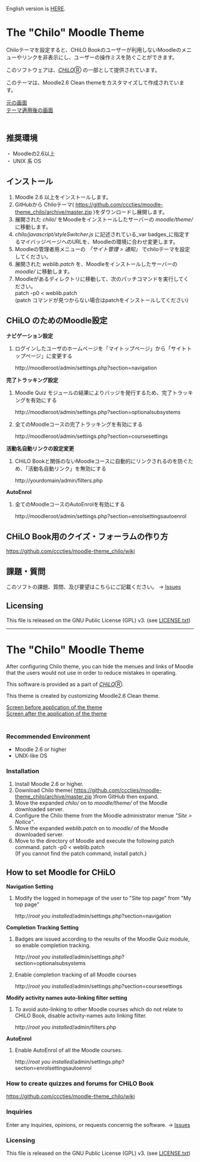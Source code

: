 English version is [HERE](#english).
# The "Chilo" Moodle Theme

Chiloテーマを設定すると、CHiLO Bookのユーザーが利用しないMoodleのメニューやリンクを非表示にし、ユーザーの操作ミスを防ぐことができます。

このソフトウェアは、[_CHiLO_](http://www.cccties.org/activities/chilo/)Ⓡ の一部として提供されています。

このテーマは、Moodle2.6 Clean themeをカスタマイズして作成されています。

[元の画面](image1.png)  
[テーマ適用後の画面](image2.png)  
　

## 推奨環境 

・ Moodleの2.6以上  
・ UNIX 系 OS  


## インストール 

1. Moodle 2.6 以上をインストールします。
2. GitHubから Chiloテーマ( https://github.com/cccties/moodle-theme_chilo/archive/master.zip
)をダウンロードし展開します。
3. 展開された _chilo/_ をMoodleをインストールしたサーバーの _moodle/theme/_ に移動します。
4. _chilo/javascript/styleSwitcher.js_ に記述されている_var badges_に指定するマイバッジページへのURLを、Moodleの環境に合わせ変更します。
5. Moodleの管理者用メニューの _「サイト管理 > 通知」_ でchiloテーマを設定してください。
6. 展開された _weblib.patch_ を、Moodleをインストールしたサーバーの _moodle/_ に移動します。
7. Moodleがあるディレクトリに移動して、次のパッチコマンドを実行してください。  
    patch -p0 < weblib.patch  
(patch コマンドが見つからない場合はpatchをインストールしてください)

## CHiLO のためのMoodle設定

**ナビゲーション設定**

 1. ログインしたユーザのホームページを「マイトップページ」から「サイトトップページ」に変更する
 
    http://moodleroot/admin/settings.php?section=navigation


**完了トラッキング設定**

 1. Moodle Quiz モジュールの結果によりバッジを発行するため、完了トラッキングを有効にする
 
    http://moodleroot/admin/settings.php?section=optionalsubsystems

 2. 全てのMoodleコースの完了トラッキングを有効にする
 
    http://moodleroot/admin/settings.php?section=coursesettings


**活動名自動リンクの設定変更**

 1. CHiLO Bookと関係のないMoodleコースに自動的にリンクされるのを防ぐため、「活動名自動リンク」を無効にする
 
    http://yourdomain/admin/filters.php
 

**AutoEnrol**

 1. 全てのMoodleコースのAutoEnrolを有効にする
 
    http://moodleroot/admin/settings.php?section=enrolsettingsautoenrol


## CHiLO Book用のクイズ・フォーラムの作り方

https://github.com/cccties/moodle-theme_chilo/wiki
    

## 課題・質問

このソフトの課題、質問、及び要望はこちらにご記載ください。
-> [Issues](https://github.com/cccties/moodle-theme_chilo/issues)

## Licensing

This file is released on the GNU Public License (GPL) v3. (see [LICENSE.txt](LICENSE.txt)) 

***

# <a name="english">The "Chilo" Moodle Theme

After configuring Chilo theme, you can hide the menues and links of Moodle that the users would not use in order to reduce mistakes in operating.

This software is provided as a part of [_CHiLO_](http://www.cccties.org/activities/chilo/)Ⓡ.

This theme is created by customizing Moodle2.6 Clean theme.

[Screen before application of the theme](image1.png)  
[Screen after the application of the theme](image2.png)  
　

### Recommended Environment

* Moodle 2.6 or higher 
* UNIX-like OS  


### Installation

1. Install Moodle 2.6 or higher.
2. Download Chilo theme( https://github.com/cccties/moodle-theme_chilo/archive/master.zip
)from GitHub then expand.
3. Move the expanded _chilo/_ on to _moodle/theme/_ of the Moodle downloaded server.
4. Configure the Chilo theme from the Moodle administrator menue _"Site > Notice"_.
5. Move the expanded _weblib.patch_ on to _moodle/_ of the Moodle downloaded server.
6. Move to the directory of Moodle and execute the following patch command.
    patch -p0 < weblib.patch  
(If you cannot find the patch command, install patch.)

## How to set Moodle for CHiLO

**Navigation Setting**

 1. Modify the logged in homepage of the user  to "Site top page" from "My top page" 
 
    http://_root you installed_/admin/settings.php?section=navigation


**Completion Tracking Setting**

 1. Badges are issued according to the results of the Moodle Quiz module, so enable completion tracking.
 
    http://_root you installed_/admin/settings.php?section=optionalsubsystems

 2. Enable completion tracking of all Moodle courses
 
    http://_root you installed_/admin/settings.php?section=coursesettings


**Modify activity names auto-linking filter setting**

 1. To avoid auto-linking to other Moodle courses which do not relate to CHiLO Book, disable activity-names auto linking filter.
 
    http://_root you installed_/admin/filters.php
 

**AutoEnrol**

 1. Enable AutoEnrol of all the Moodle courses.
 
    http://_root you installed_/admin/settings.php?section=enrolsettingsautoenrol

### How to create quizzes and forums for CHiLO Book
https://github.com/cccties/moodle-theme_chilo/wiki
    

### Inquiries

Enter any inquiries, opinions, or requests concernig the software.
-> [Issues](https://github.com/cccties/moodle-theme_chilo/issues)

### Licensing

This file is released on the GNU Public License (GPL) v3. (see [LICENSE.txt](LICENSE.txt)) 

